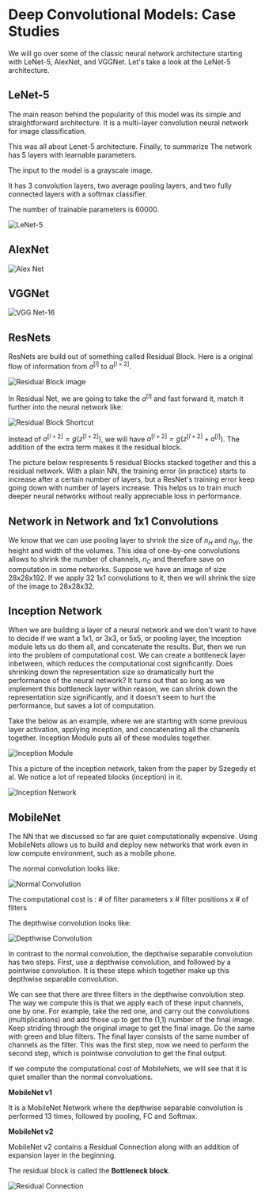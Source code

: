 # Deep Convolutional Models: Case Studies

We will go over some of the classic neural network architecture starting with LeNet-5, AlexNet, and VGGNet. Let's take a look at the LeNet-5 architecture.  

## LeNet-5

The main reason behind the popularity of this model was its simple and straightforward architecture. It is a multi-layer convolution neural network for image classification.

This was all about Lenet-5 architecture. Finally, to summarize The network has 5 layers with learnable parameters.

The input to the model is a grayscale image.

It has 3 convolution layers, two average pooling layers, and two fully connected layers with a softmax classifier.

The number of trainable parameters is 60000.

![LeNet-5](images/LeNet-5.jpeg)

## AlexNet

![Alex Net](images/AlexNet.jpeg)

## VGGNet

![VGG Net-16](images/VGG-16.jpeg)

## ResNets

ResNets are build out of something called Residual Block. Here is a original flow of information from $a^{[l]}$ to $a^{[l+2]}$.

![Residual Block image](images/Residual_block-1.jpeg)

In Residual Net, we are going to take the $a^{[l]}$ and fast forward it, match it further into the neural network like: 

![Residual Block Shortcut](images/Residual_block-2.jpeg)

Instead of $a^{[l+2]} = g(z^{[l+2]})$, we will have $a^{[l+2]} = g(z^{[l+2]} + a^{[l]})$. The addition of the extra term makes it the residual block.

The picture below respresents 5 residual Blocks stacked together and this a residual network. With a plain NN, the training error (in practice) starts to increase after a certain number of layers, but a ResNet's training error keep going down with number of layers increase. This helps us to train much deeper neural networks without really appreciable loss in performance.

## Network in Network and 1x1 Convolutions 

We know that we can use pooling layer to shrink the size of $n_H$ and $n_W$, the height and width of the volumes. This idea of one-by-one convolutions allows to shrink the number of channels, $n_C$ and therefore save on computation in some networks. Suppose we have an image of size 28x28x192. If we apply 32 1x1 convolutions to it, then we will shrink the size of the image to 28x28x32.

## Inception Network

When we are building a layer of a neural network and we don't want to have to decide if we want a 1x1, or 3x3, or 5x5, or pooling layer, the inception module lets us do them all, and concatenate the results. But, then we run into the problem of computational cost. We can create a bottleneck layer inbetween, which reduces the computational cost significantly. 
Does shrinking down the representation size so dramatically hurt the performance of the neural network? It turns out that so long as we implement this bottleneck layer within reason, we can shrink down the representation size significantly, and it doesn't seem to hurt the performance, but saves a lot of computation. 

Take the below as an example, where we are starting with some previous layer activation,  applying inception, and concatenating all the chanenls together. Inception Module puts all of these modules together.

![Inception Module](images/Inception_Module.jpeg)

This a picture of the inception network, taken from the paper by Szegedy et al. We notice a lot of repeated blocks (inception) in it.

![Inception Network](images/Inception_Network.jpeg)

## MobileNet

The NN that we discussed so far are quiet computationally expensive. Using MobileNets allows us to build and deploy new networks that work even in low compute environment, such as a mobile phone. 

The normal convolution looks like: 

![Normal Convolution](images/normal_convolution.jpeg)

The computational cost is : # of filter parameters x # filter positions x # of filters

The depthwise convolution looks like: 

![Depthwise Convolution](images/depthwise_convolution.jpeg)

In contrast to the normal convolution, the depthwise separable convolution has two steps. First, use a depthwise convolution, and followed by a pointwise convolution. It is these steps which together make up this depthwise separable convolution.

We can see that there are three filters in the depthwise convolution step. The way we compute this is that we apply each of these input channels, one by one. For example, take the red one, and carry out the convolutions (multiplications) and add those up to get the (1,1) number of the final image. Keep striding through the original image to get the final image. Do the same with green and blue filters. The final layer consists of the same number of channels as the filter. This was the first step, now we need to perform the second step, which is pointwise convolution to get the final output. 

If we compute the computational cost of MobileNets, we will see that it is quiet smaller than the normal convoluations.

**MobileNet v1**

It is a MobileNet Network where the depthwise separable convolution is performed 13 times, followed by pooling, FC and Softmax.

**MobileNet v2**

MobileNet v2 contains a Residual Connection along with an addition of expansion layer in the beginning.

The residual block is called the **Bottleneck block**.

![Residual Connection](images/residual_connection.jpeg)
